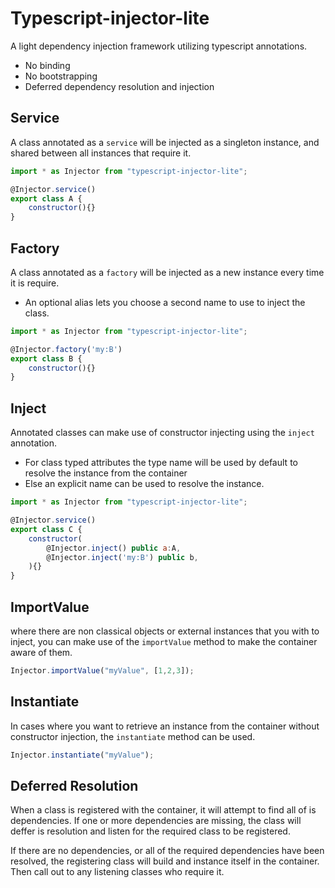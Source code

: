 # Typescript-injector-lite

A light dependency injection framework utilizing typescript annotations.

- No binding
- No bootstrapping
- Deferred dependency resolution and injection

## Service
A class annotated as a `service` will be injected as a singleton instance, and shared between all instances that require it.

```javascript
import * as Injector from "typescript-injector-lite";

@Injector.service()
export class A {
    constructor(){}
}
```

## Factory
A class annotated as a `factory` will be injected as a new instance every time it is require.
- An optional alias lets you choose a second name to use to inject the class.

```javascript
import * as Injector from "typescript-injector-lite";

@Injector.factory('my:B')
export class B {
    constructor(){}
}
```

## Inject
Annotated classes can make use of constructor injecting using the `inject` annotation.
- For class typed attributes the type name will be used by default to resolve the instance from the container
- Else an explicit name can be used to resolve the instance.

```javascript
import * as Injector from "typescript-injector-lite";

@Injector.service()
export class C {
    constructor(
        @Injector.inject() public a:A,
        @Injector.inject('my:B') public b,
    ){}
}
```

## ImportValue
where there are non classical objects or external instances that you with to inject, you can make use of the `importValue` method to make the container aware of them.

```javascript
Injector.importValue("myValue", [1,2,3]);
```

## Instantiate
In cases where you want to retrieve an instance from the container without constructor injection, the `instantiate` method can be used.

```javascript
Injector.instantiate("myValue");
```

## Deferred Resolution
When a class is registered with the container, it will attempt to find all of is dependencies. If one or more dependencies are missing, the class will deffer is resolution and listen for the required class to be registered.

If there are no dependencies, or all of the required dependencies have been resolved, the registering class will build and instance itself in the container. Then call out to any listening classes who require it.

